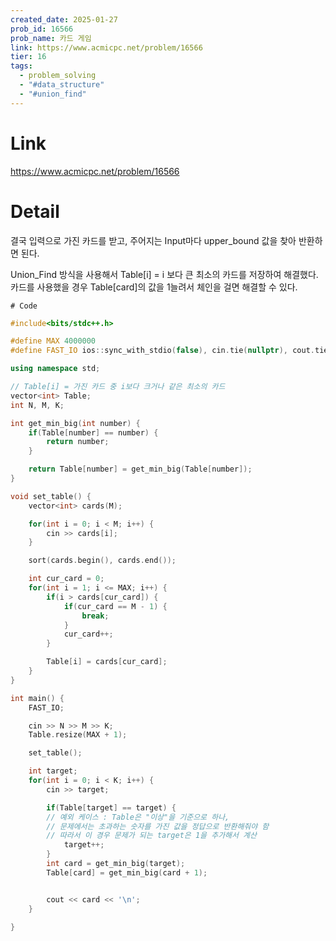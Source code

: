 ```yaml
---
created_date: 2025-01-27
prob_id: 16566
prob_name: 카드 게임
link: https://www.acmicpc.net/problem/16566
tier: 16
tags:
  - problem_solving
  - "#data_structure"
  - "#union_find"
---
```

# Link
https://www.acmicpc.net/problem/16566

# Detail
결국 입력으로 가진 카드를 받고,
주어지는 Input마다 upper_bound 값을 찾아 반환하면 된다.

Union_Find 방식을 사용해서 Table[i] = i 보다 큰 최소의 카드를 저장하여 해결했다.
카드를 사용했을 경우 Table[card]의 값을 1늘려서 체인을 걸면 해결할 수 있다.

	# Code
```cpp
#include<bits/stdc++.h>

#define MAX 4000000
#define FAST_IO ios::sync_with_stdio(false), cin.tie(nullptr), cout.tie(nullptr);

using namespace std;

// Table[i] = 가진 카드 중 i보다 크거나 같은 최소의 카드
vector<int> Table;
int N, M, K;

int get_min_big(int number) {
	if(Table[number] == number) {
		return number;
	}

	return Table[number] = get_min_big(Table[number]);
}

void set_table() {
    vector<int> cards(M);

    for(int i = 0; i < M; i++) {
        cin >> cards[i];
    }

    sort(cards.begin(), cards.end());

    int cur_card = 0;
    for(int i = 1; i <= MAX; i++) {
        if(i > cards[cur_card]) {
            if(cur_card == M - 1) {
                break;
            }
            cur_card++;
        }

        Table[i] = cards[cur_card];
    }
}

int main() {
    FAST_IO;

    cin >> N >> M >> K;
    Table.resize(MAX + 1);

    set_table();

    int target;
    for(int i = 0; i < K; i++) {
        cin >> target;

        if(Table[target] == target) { 
        // 예외 케이스 : Table은 "이상"을 기준으로 하나, 
        // 문제에서는 초과하는 숫자를 가진 값을 정답으로 반환해줘야 함
        // 따라서 이 경우 문제가 되는 target은 1을 추가해서 계산
            target++;
        }
        int card = get_min_big(target);
        Table[card] = get_min_big(card + 1);


        cout << card << '\n';
    }

}
```

